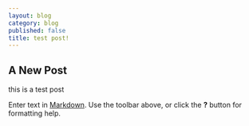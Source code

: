 ```yaml
---
layout: blog
category: blog
published: false
title: test post!
---
```

## A New Post

this is a test post

Enter text in [Markdown](http://daringfireball.net/projects/markdown/). Use the toolbar above, or click the **?** button for formatting help.
